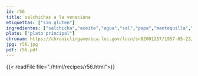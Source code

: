 ```yaml
---
id: r56
title: salchichas a la veneciana
etiquettas: ["sin gluten"]
ingredientes: ["salchicha","aceite","agua","sal","papa","mantequilla","leche","huevo"]
plato: ["plato principal"]
chronam: https://chroniclingamerica.loc.gov/lccn/sn82001257/1957-05-23/ed-1/seq-5/
jpg: r56.jpg
pdf: r56.pdf
---
```


{{< readFile file="./html/recipes/r56.html">}}